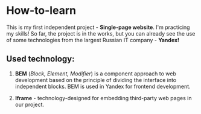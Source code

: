 # **How-to-learn**  
  
 This is my first independent project - **Single-page website**. I'm practicing my skills! So far, the project is in the works, but you can already see the use of some technologies from the largest Russian IT company - **Yandex!**  
  
## **Used technology:**  
  
 1. **BEM** (*Block, Element, Modifier*) is a component approach to web development based on the principle of dividing the interface into independent blocks. BEM is used in Yandex for frontend development.  
  
 2. **Iframe** - technology-designed for embedding third-party web pages in our project. 